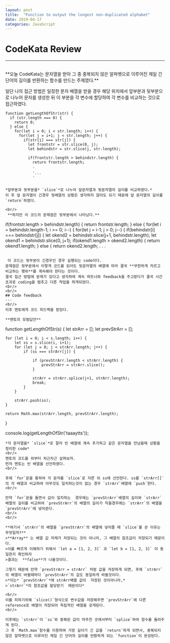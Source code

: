 ```yaml
---
layout: post
title:  "Function to output the longest non-duplicated alphabet"
date: 2019-04-17
categories: JavaScript
---
```


# CodeKata Review
---
<br/>
 **오늘 CodeKata는 문자열을 받아 그 중 중복되지 않은 알파벳으로 이루어진 제일 긴 단어의 길이를 반환하는 함수를 만드는 주제였다.**

 일단 나의 접근 방법은 일정한 문자 배열을 받을 경우 해당 위치에서 앞부분과 뒷부분으로 나누어 문자를 생성한 뒤 이 부분을 각 변수에 할당하여 각 변수를 비교하는 것으로 접근하였다.

```
function getLengthOfStr(str) {
  if (str.length === 0) {
    return 0;
  } else {
    for(let i = 0; i < str.length; i++) {
      for(let j = i+1; j < str.length; j++) {
        if(str[i] === str[j]) {
          let frontstr = str.slice(0, j);
          let behindstr = str.slice(j, str.length);
  
          if(frontstr.length > behindstr.length) {
            return frontstr.length;
			.
			.
			.```


*앞부분과 뒷부분을* `slice`*로 나누어 앞문자열과 뒷문자열의 길이를 비교하였다.*  
이 후 앞 문자열이 긴경우 뒷배열의 상황은 생각하지 않아도 되기 때문에 앞 문자열의 길이를 `return`하였다.

<br/>
 **하지만 이 코드의 문제점은 뒷부분에서 나타났다.**

```
if(frontstr.length > behindstr.length) {
            return frontstr.length;
          } else {
            for(let i = behindstr.length-1; i >= 0; i--) {
              for(let j = i-1; j > 0; j--) {
                if(behindstr[i] === behindstr[j]) {
                  let okend2 = behindstr.slice(j+1, behindstr.length);
                  let okend1 = behindstr.slice(0, j+1);
                  if(okend1.length > okend2.length) {
                    return okend1.length;
                    } else {
                      return okend2.length;
			     .
			     .
			     .
```

 이 코드는 뒷부분이 긴경우인 경우 실행되는 code이다.  
문제점은 뒷부분에서 이렇게 코드를 읽어도 뒷문자열의 배열에 따라 결국 **무한하게 자르고 비교하는 행위**를 계속해야 한다는 것이다.
결국 접근 방법에 문제가 있다고 생각하여 계속 파트너와 feedback을 주고받다가 결국 시간초과로 coding을 멈추고 다른 작업을 하게되었다.
<br/>
<br/>
## Code feedback
--- 
<br/>
이후 멘토에게 코드 피드백을 받았다.

**멘토의 모범답안**
```
function getLengthOfStr(s) {
    let strArr = [];
    let prevStrArr = [];

    for (let i = 0; i < s.length; i++) {
        let ss = s.slice(i, i+1);
        for (let j = 0; j < strArr.length; j++) {
            if (ss === strArr[j]) {
                
                if (prevStrArr.length < strArr.length) {
                    prevStrArr = strArr.slice();
                }
                
                strArr = strArr.splice(j+1, strArr.length);
                break;
            }
        }
        
        strArr.push(ss);
    }
    
    return Math.max(strArr.length, prevStrArr.length);
}

console.log(getLengthOfStr('taaaytts'));
```
*각 문자열을* `slice`*로 잘라 빈 배열에 계속 추가하고 같은 문자열을 만났을때 상황을 정리한 code*
<br/>
멘토의 코드를 위부터 차근차근 살펴보자.  
먼저 멘토는 빈 배열을 선언하였다.  
<br/>

후에 `for`문을 통하여 각 문자를 `slice`로 자른 뒤 ss에 선언한다. ss를 `strArr[]`의 각 배열과 비교하여 아무것도 일치하는것이 없는 경우 `strArr`배열에 `push`한다.  
<br/>

만약 `for`문을 돌면서 값이 일치하는  경우에는 `prevStrArr`배열의 길이와 `strArr`배열의 길이를 비교하여 `prevStrArr`의 배열의 길이가 작을경우에는 `strArr`의 배열을 `prevStrArr`에 넣어준다.
<br/>
<br/>

**여기서 `strArr`의 배열을 `prevStrArr`의 배열에 넣어줄 때 `slice`를 쓴 이유는 무엇일까?**  
>**Array** 는 배열 값 자체가 저장되는 것이 아니라, 그 배열의 참조값이 저장되기 때문이다.  
>이를 빠르게 이해하기 위해서 `let a = [1, 2, 3]` 과 `let b = [1, 2, 3]` 이 동일한지 확인하자  
>결과는  **false**가 나올것이다.

그렇기 때문에 만약 `prevStrArr = strArr` 처럼 값을 저장하게 되면, 후에 `strArr`의 배열이 바뀔때마다 `prevStrArr`의 값도 동일하게 바뀔것이다.  
>*이는* `prevStrArr`*에 strArr배열 값이  저장된 것이아니라,*  
>`strArr`*의 참조값을 할당받기  때문이다*  

<br/>
이를 피하기위해 `slice()`형식으로 변수값을 저장해주면 `prevStrArr`에 다른 reference로 배열이 저장되어 독립적인 배열을 갖게된다.
<br/>

이후에는 `strArr`이 `ss`와 중복된 값이 마주친 곳에서부터 `splice`하여 함수를 돌려주게 된다.  
그 후 `Math.max`함수를 이용하여 가장 길이가 긴 값을 `return`하게 되면서, 중복되지 않은 알파벳으로 이루어진 제일 긴 단어의 길이를 반환하게 되는 `function`이 완성된다.
